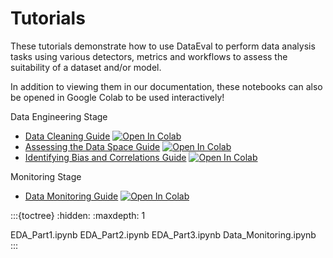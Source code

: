 # Tutorials


These tutorials demonstrate how to use DataEval to perform data analysis tasks using
various detectors, metrics and workflows to assess the suitability of a dataset and/or model.

In addition to viewing them in our documentation, these notebooks can also be opened in Google Colab to be used interactively!

Data Engineering Stage
- [Data Cleaning Guide](EDA_Part1) [![Open In Colab][colab-badge]][eda-colab]
- [Assessing the Data Space Guide](EDA_Part2) [![Open In Colab][colab-badge]][dataspace-colab]
- [Identifying Bias and Correlations Guide](EDA_Part3) [![Open In Colab][colab-badge]][bias-colab]

Monitoring Stage
- [Data Monitoring Guide](Data_Monitoring.ipynb) [![Open In Colab][colab-badge]][monitoring-colab]

:::{toctree}
:hidden:
:maxdepth: 1

EDA_Part1.ipynb
EDA_Part2.ipynb
EDA_Part3.ipynb
Data_Monitoring.ipynb
:::

[colab-badge]: https://colab.research.google.com/assets/colab-badge.svg
[eda-colab]: https://colab.research.google.com/github/aria-ml/dataeval/blob/v0.69.2/docs/tutorials/EDA_Part1.ipynb
[dataspace-colab]: https://colab.research.google.com/github/aria-ml/dataeval/blob/v0.69.2/docs/tutorials/EDA_Part2.ipynb
[bias-colab]: https://colab.research.google.com/github/aria-ml/dataeval/blob/v0.69.2/docs/tutorials/EDA_Part3.ipynb
[monitoring-colab]: https://colab.research.google.com/github/aria-ml/dataeval/blob/v0.69.2/docs/tutorials/Data_Monitoring.ipynb
